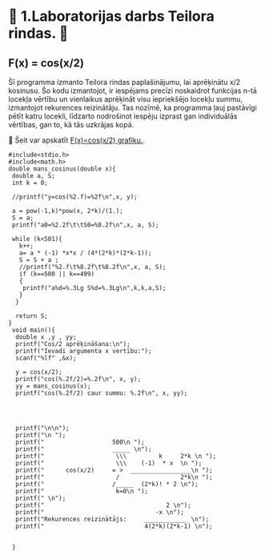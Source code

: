 # :bat: 1.Laboratorijas darbs Teilora rindas. :bat:
## F(x) = cos(x/2)   
Šī programma izmanto Teilora rindas paplašinājumu, lai aprēķinātu x/2 kosinusu. Šo kodu izmantojot, ir iespējams precīzi noskaidrot funkcijas n-tā locekļa vērtību un vienlaikus aprēķināt visu iepriekšējo locekļu summu, izmantojot rekurences reizinātāju. Tas nozīmē, ka programma ļauj pastāvīgi pētīt katru locekli, līdzarto nodrošinot iespēju izprast gan individuālās vērtības, gan to, kā tās uzkrājas kopā.


:paperclip: Šeit var apskatīt [F(x)=cos(x/2) grafiku.](https://pages.github.com/).

```
#include<stdio.h>
#include<math.h>
double mans_cosinus(double x){
 double a, S;
 int k = 0;

 //printf("y=cos(%2.f)=%2f\n",x, y);
 
 a = pow(-1,k)*pow(x, 2*k)/(1.);
 S = a;
 printf("a0=%2.2f\t\tS0=%8.2f\n",x, a, S);

 while (k<501){
   k++;
   a= a * (-1) *x*x / (4*(2*k)*(2*k-1));
   S = S + a ;
   //printf("%2.f\t%8.2f\t%8.2f\n",x, a, S);
   if (k==500 || k==499)
   {
    printf("a%d=%.3Lg S%d=%.3Lg\n",k,k,a,S);
   }
  }

  return S;
}
 void main(){
  double x ,y , yy;
  printf("Cos/2 aprēķināšana:\n");
  printf("Ievadi argumenta x vertību:");
  scanf("%lf" ,&x);

  y = cos(x/2);
  printf("cos(%.2f/2)=%.2f\n", x, y);
  yy = mans_cosinus(x);
  printf("cos(%.2f/2) caur summu: %.2f\n", x, yy);
  



  printf("\n\n");
  printf("\n ");
  printf("                   500\n ");
  printf("                   _____ \n");
  printf("                    \\\         k     2*k \n ");
  printf("                    \\\    (-1)  * x  \n ");
  printf("      cos(x/2)     = >  _________________\n ");
  printf("                    /                 2*k\n ");
  printf("                   /_____  (2*k)! * 2 \n");
  printf("                    k=0\n ");           
  printf(" \n");
  printf("                                  2 \n");
  printf("                               -x \n");
  printf("Rekurences reizinātājs:     ____________ \n");
  printf("                            4(2*k)(2*k-1) \n");


 }
 
```